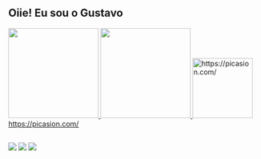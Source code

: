 ## Oiie! Eu sou o Gustavo 
 
   <div>
  <a href="https://github.com/Gustavo-Ti">
  <img height="180em" src="https://github-readme-stats.vercel.app/api?username=Gustavo-Ti&show_icons=true&theme=dracula&include_all_commits=true&count_private=true"/>
  <img height="180em" src="https://github-readme-stats.vercel.app/api/top-langs/?username=Gustavo-Ti&layout=compact&langs_count=7&theme=dracula"/>
  <a href="https://picasion.com/"><img src="https://i.picasion.com/pic91/89d9ad6451b5bca6ffea65abc8317f31.gif" width="120" height="120" border="0" alt="https://picasion.com/" /></a><br /><a href="https://picasion.com/">https://picasion.com/</a>
</div>
 
 ##
 
 <div>
 <a href="https://www.instagram.com/gustavo_elias013/" target="_blank"><img src="https://img.shields.io/badge/Instagram-E4405F?style=for-the-badge&logo=instagram&logoColor=white" target="_blank"></a> 
  <a href = "mailto:gustavoelias.ti@gmail.com"><img src="https://img.shields.io/badge/Gmail-D14836?style=for-the-badge&logo=gmail&logoColor=white" target="_blank"></a>
  <a href="https://www.linkedin.com/in/gustavo-elias-coelho-50b310193" target="_blank"><img src="https://img.shields.io/badge/LinkedIn-0077B5?style=for-the-badge&logo=linkedin&logoColor=white" target="_blank"></a>
</div>   
